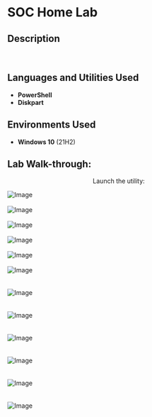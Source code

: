 <h1>SOC Home Lab</h1>



<h2>Description</h2>

<br />


<h2>Languages and Utilities Used</h2>

- <b>PowerShell</b> 
- <b>Diskpart</b>

<h2>Environments Used </h2>

- <b>Windows 10</b> (21H2)

<h2>Lab Walk-through:</h2>

<p align="center">
Launch the utility: <br/>

![Image](https://github.com/user-attachments/assets/98ded820-1d44-47de-8674-4a217b861e20)
<br />
<br />
![Image](https://github.com/user-attachments/assets/08c4ee2c-7f86-43bb-8719-f1b87f8839a2)
<br />
<br />
![Image](https://github.com/user-attachments/assets/bc752db1-3de5-482a-96f0-427258c9bb4a)
<br />
<br />
![Image](https://github.com/user-attachments/assets/6a370436-8af2-41bc-a38a-636ec4acb7f3)
<br />
<br />
![Image](https://github.com/user-attachments/assets/46886adf-bd2c-4fbf-a6c7-9ca9e08d4dd7)
<br />
<br />
![Image](https://github.com/user-attachments/assets/98526ea1-c775-4ca0-8f1a-3d6fc024ca5b)
<br />  
<br />
![Image](https://github.com/user-attachments/assets/d68b270c-68be-42a5-afa6-9fd7853d09aa)
<br />  
<br />
![Image](https://github.com/user-attachments/assets/28b16642-8a9a-45e6-bd48-8ccf1935de48)
<br />  
<br />
![Image](https://github.com/user-attachments/assets/860c9f1d-faff-46c4-b75f-d7f7f2348c60)
<br />  
<br />
![Image](https://github.com/user-attachments/assets/77f5197a-bee2-4982-9073-abf3987b49f7)
<br />  
<br />
![Image](https://github.com/user-attachments/assets/9193058f-47be-4a45-b7fa-de1b2da60b52)
<br />  
<br />
![Image](https://github.com/user-attachments/assets/ffc3ffc2-0110-4d7f-97c8-4080888f49cf)
  <!--
 ```diff
- text in red
+ text in green
! text in orange
# text in gray
@@ text in purple (and bold)@@
```
--!>
